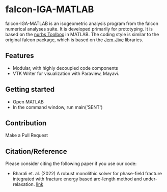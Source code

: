 falcon-IGA-MATLAB
================

falcon-IGA-MATLAB is an isogeometric analysis program from the falcon numerical analyses suite. It is developed primarily for prototyping. It is based on the <a href="https://octave.sourceforge.io/nurbs/index.html" target="_blank">nurbs Toolbox</a> in MATLAB. The coding style is similar to the original falcon package, which is based on the <a href="https://software.dynaflow.com/jive/" target="_blank">Jem-Jive</a> libraries.

Features
---------------
- Modular, with highly decoupled code components
- VTK Writer for visualization with Paraview, Mayavi.

Getting started
---------------
- Open MATLAB
- In the command window, run main('SENT')

Contribution
---------------

Make a Pull Request

Citation/Reference
---------------

Please consider citing the following paper if you use our code:
  - Bharali et. al. (2022) A robust monolithic solver for phase-field fracture integrated with fracture energy based arc-length method and under-relaxation. [link](https://www.sciencedirect.com/science/article/pii/S0045782522001992)